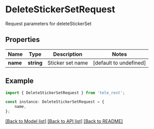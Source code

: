 # DeleteStickerSetRequest

Request parameters for deleteStickerSet

## Properties

Name | Type | Description | Notes
------------ | ------------- | ------------- | -------------
**name** | **string** | Sticker set name | [default to undefined]

## Example

```typescript
import { DeleteStickerSetRequest } from 'tele_rest';

const instance: DeleteStickerSetRequest = {
    name,
};
```

[[Back to Model list]](../README.md#documentation-for-models) [[Back to API list]](../README.md#documentation-for-api-endpoints) [[Back to README]](../README.md)
